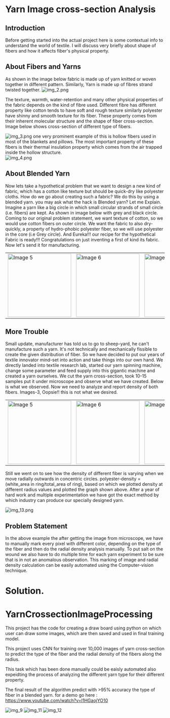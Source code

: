 # Yarn Image cross-section Analysis


## Introduction 

Before getting started into the actual project here is some contextual info to understand the world of textile. I will discuss very briefly about shape of fibers and how it affects fiber's physical property. 

## About Fibers and Yarns
As shown in the image below fabric is made up of yarn knitted or woven together in different pattern. Similarly, Yarn is made up of fibres strand twisted together.
![img_2.png](https://github.com/Im-Himanshu/Yarn-Cross-Section-Image-Processing-CNN/assets/16800094/c378eb4f-34e1-4ada-b8f7-91372a6bf315)

The texture, warmth, water-retention and many other physical properties of the fabric depends on the kind of fibre used. Different fibre has different property like cotton tends to have soft and rough texture similarly polyester have shinny and smooth texture for its fiber. These property comes from their inherent molecular structure and the shape of fiber cross-section. Image below shows cross-section of different type of fibers.   

![img_3.png](https://github.com/Im-Himanshu/Yarn-Cross-Section-Image-Processing-CNN/assets/16800094/d107c3e9-7ce0-4d66-9405-e35fc565858f)
one very prominent example of this is hollow fibers used in most of the blankets and pillows. The most important property of these fibers is their thermal insulation property which comes from the air trapped inside the hollow structure.  
![img_4.png](https://github.com/Im-Himanshu/Yarn-Cross-Section-Image-Processing-CNN/assets/16800094/e578dfb5-ec5b-4650-b380-d1dc59d0b88f)

## About Blended Yarn
Now lets take a hypothetical problem that we want to design a new kind of fabric, which has a cotton like texture but should be quick-dry like polyester cloths. How do we go about creating such a fabric? We do this by using a blended yarn. you may ask what the hack is Blended yarn?  Let me Explain.   
Imagine a yarn like a big circle in which small circular strands of small circle (i.e. fibers) are kept. As shown in image below with grey and black circle. Coming to our original problem statement, we want texture of cotton, so we would use cotton fibers on outer circle. We want the fabric to also dry-quickly, a property of hydro-phobic polyester fiber, so we will use polyester in the core (i.e Grey circle).  And Eureka!!! our recipe for the hypothetical Fabric is ready!!! Congratulations on just inventing a first of kind its fabric. Now let's send it for manufacturing.  
<table>
  <tr>  
    <td><img src="https://github.com/Im-Himanshu/Yarn-Cross-Section-Image-Processing-CNN/assets/16800094/4957215e-8145-47d5-847f-b0973386d947" alt="Image 5" width="200"></td>  
    <td><img src="https://github.com/Im-Himanshu/Yarn-Cross-Section-Image-Processing-CNN/assets/16800094/356ef657-b2fc-4cfd-bb16-fedf2b87ce57" alt="Image 6" width="200"></td>  
    <td><img src="https://github.com/Im-Himanshu/Yarn-Cross-Section-Image-Processing-CNN/assets/16800094/411a9cfe-863a-4a6a-94ec-6b3cc30d52f9" alt="Image 7" width="200"></td> 
  </tr>
</table>  

## More Trouble
Small update, manufacturer has told us to go to sheep-yard, he can't manufacture such a yarn. It's not technically and mechanically fissible to create the given distribution of fiber. So we have decided to put our years of textile innovator mind-set into action and take things into our own hand. We directly landed into textile research lab, started our yarn spinning machine, change some parameter and feed supply into this gigantic machine and created a yarn ourselves.  We cut the yarn cross-section, took 10-15 samples put it under microscope and observe what we have created.  Below is what we observed. Now we need to analyze and report density of both fibers. Images-3, Oopsie!! this is not what we desired.   
<table>
  <tr>  
    <td><img src="https://github.com/Im-Himanshu/Yarn-Cross-Section-Image-Processing-CNN/assets/16800094/0c0849c1-0526-4345-8107-dc597b300c61" alt="Image 5" width="200"></td>  
    <td><img src="https://github.com/Im-Himanshu/Yarn-Cross-Section-Image-Processing-CNN/assets/16800094/84af5e2b-4dda-479e-80e1-29eff5ced609" alt="Image 6" width="200"></td>  
    <td><img src="https://github.com/Im-Himanshu/Yarn-Cross-Section-Image-Processing-CNN/assets/16800094/76037efd-a0a5-425f-bf50-917e8b272b76" alt="Image 7" width="200"></td> 
  </tr>
</table>
Still we went on to see how the density of different fiber is varying when we move radially outwards in concentric circles. polyester-density = (white_area in ring/total_area of ring), based on which we plotted density at different radius values and plotted the graph shown above.  
After a year of hard work and multiple experimentation we have got the exact method by which industry can produce our specially designed yarn.  

![img_13.png](https://github.com/Im-Himanshu/Yarn-Cross-Section-Image-Processing-CNN/assets/16800094/b5a3ee56-c6fa-4724-a110-59426182e928)

## Problem Statement 
In the above example the after getting the image from microscope, we have to manually mark every pixel with different color, depending on the type of the fiber and then do the radial density analysis manually. To put salt on the wound we also have to do multiple time for each yarn experiment to be sure that is in not an anomalous observation. This marking of image and radial density calculation can be easily automated using the Computer-vision technique.  

# Solution.




# YarnCrossectionImageProcessing

This project has the code for creating a draw board using python on which user can draw some images, which are then saved and used in final training model.

This project uses CNN for training over 10,000 images of yarn cross-section to predict the type of the fiber and the radial density of the fibers along the radius.

This task which has been done manually could be eaisly automated also expeidting the process of analyzing the different yarn type for their different property.

The final result of the algorithm predict with >95% accuracy the type of fiber in a blended yarn.
for a demo go here :
https://www.youtube.com/watch?v=I1HGaojYO10



![img_9](https://github.com/Im-Himanshu/Yarn-Cross-Section-Image-Processing-CNN/assets/16800094/0c0849c1-0526-4345-8107-dc597b300c61)
![img_11](https://github.com/Im-Himanshu/Yarn-Cross-Section-Image-Processing-CNN/assets/16800094/84af5e2b-4dda-479e-80e1-29eff5ced609)
![img_12](https://github.com/Im-Himanshu/Yarn-Cross-Section-Image-Processing-CNN/assets/16800094/76037efd-a0a5-425f-bf50-917e8b272b76)
